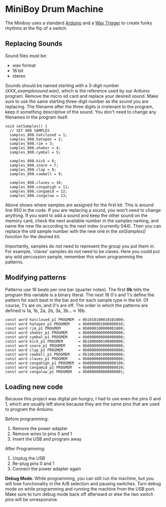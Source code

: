 # MiniBoy Drum Machine

The Miniboy uses a standard [Arduino](https://store.arduino.cc/products/arduino-uno-rev3s) and a [Wav Trigger](https://robertsonics.com/wav-trigger/) to create funky rhythms at the flip of a switch.

## Replacing Sounds
Sound files must be:
- wav format
- 16 bit
- stereo

Sounds should be named starting with a 3-digit number (*XXX_examplesound.wav*), which is the reference used by our Arduino program. Remove the micro sd card and replace your desired sound. Make sure to use the same starting three-digit number as the sound you are replacing. The filename after the three digits is irrelevant to the program, keep it something descriptive of the sound. You don't need to change any filenames in the program itself.

```
void setSamples() {
  // SET 808 SAMPLES
  samples_808.hatclosed = 1;
  samples_808.hatopen = 2;
  samples_808.rim = 3;
  samples_808.shaker = 4;
  samples_808.cymbal = 5;

  samples_808.kick = 6;
  samples_808.snare = 7;
  samples_808.clap = 8;
  samples_808.cowbell = 9;

  samples_808.claves = 10;
  samples_808.congahigh = 11;
  samples_808.congamid = 12;
  samples_808.congalow = 13;
```
Above shows where samples are assigned for the first kit. This is around line 650 in the code. If you are replacing a sound, you won't need to change anything. If you want to add a sound and keep the other sound on the memory card, check the next available number in the samples naming, and name the new file according to the next index (currently 044). Then you can replace the old sample number with the new one in the *setSamples()* function for the desired kit. 

Importantly, samples do not need to represent the group you put them in. For example, 'claves' samples do not need to be claves. Here you could put any wild percussion sample, remember this when programming the patterns.

## Modifying patterns
Patterns use 16 beats per one bar (quarter notes). The first **0b** tells the program this variable is a binary literal. The next 16 0's and 1's define the pattern for each beat in the bar and for each sample type in the kit. Of course, 1's are on, and 0's are off. The order in which the patterns are defined is 1a, 1b, 2a, 2b, 3a, 3b...-> 16b.

```
const word hatclosed_p1 PROGMEM  = 0b1010100010101000;
const word hatopen_p1 PROGMEM    = 0b0000001000000010;
const word rim_p1 PROGMEM        = 0b0000100000001000;
const word shaker_p1 PROGMEM     = 0b0000000000000000;
const word cymbal_p1 PROGMEM     = 0b0000000000000000;
const word kick_p1 PROGMEM       = 0b1000000100000000;
const word snare_p1 PROGMEM      = 0b0000000000000000;
const word clap_p1 PROGMEM       = 0b0000000000000000;
const word cowbell_p1 PROGMEM    = 0b1001001000000000;
const word claves_p1 PROGMEM     = 0b0000000000000000;
const word congahigh_p1 PROGMEM  = 0b0000000000000100;
const word congamid_p1 PROGMEM   = 0b0000000000000010;
const word congalow_p1 PROGMEM   = 0b0000000000000001;
```

## Loading new code

Because this project was digital pin hungry, I had to use even the pins 0 and 1, which are usually left alone because they are the same pins that are used to program the Arduino. 

Before programming:
1. Remove the power adapter
2. Remove wires to pins 0 and 1
3. Insert the USB and program away

After Programming:
1. Unplug the USB
2. Re-plug pins 0 and 1
3. Connect the power adapter again

 **Debug Mode**: While programming, you can still run the machine, but you will lose functionality in the A/B selection and pausing switches. Turn debug mode on while programming and running the machine from the USB port. Make sure to turn debug mode back off afterward or else the two switch pins will be unresponsive. 